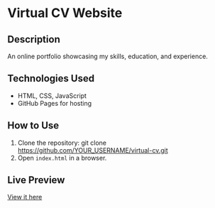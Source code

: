 # Virtual CV Website

## Description
An online portfolio showcasing my skills, education, and experience.

## Technologies Used
- HTML, CSS, JavaScript
- GitHub Pages for hosting

## How to Use
1. Clone the repository:
   git clone https://github.com/YOUR_USERNAME/virtual-cv.git
2. Open `index.html` in a browser.

## Live Preview
[View it here](https://YOUR_USERNAME.github.io/virtual-cv/)
